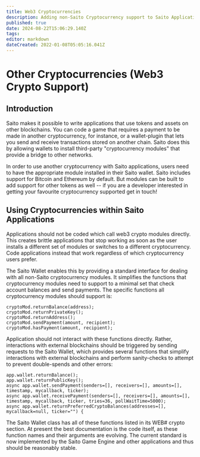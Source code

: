 ```yaml
---
title: Web3 Cryptocurrencies
description: Adding non-Saito Cryptocurrency support to Saito Applications
published: true
date: 2024-08-22T15:06:29.140Z
tags: 
editor: markdown
dateCreated: 2022-01-08T05:05:16.041Z
---
```


# Other Cryptocurrencies (Web3 Crypto Support)

## Introduction

Saito makes it possible to write applications that use tokens and assets on other blockchains. You can code a game that requires a payment to be made in another cryptocurrency, for instance, or a wallet-plugin that lets you send and receive transactions stored on another chain. Saito does this by allowing wallets to install third-party "cryptocurrency modules" that provide a bridge to other networks.

In order to use another cryptocurrency with Saito applications, users need to have the appropriate module installed in their Saito wallet. Saito includes support for Bitcoin and Ethereum by default. But modules can be built to add support for other tokens as well -- if you are a developer interested in getting your favourite cryptocurrency supported get in touch!

## Using Cryptocurrencies within Saito Applications

Applications should not be coded which call web3 crypto modules directly. This creates brittle applications that stop working as soon as the user installs a different set of modules or switches to a different cryptocurrency. Code applications instead that work regardless of which cryptocurrency users prefer.

The Saito Wallet enables this by providing a standard interface for dealing with all non-Saito cryptocurrency modules. It simplifies the functions that cryptocurrency modules need to support to a minimal set that check account balances and send payments. The specific functions all cryptocurrency modules should support is:

```
cryptoMod.returnBalance(address);
cryptoMod.returnPrivateKey();
cryptoMod.returnAddress();
cryptoMod.sendPayment(amount, recipient);
cryptoMod.hasPayment(amount, recipient);
```

Application should not interact with these functions directly. Rather, interactions with external blockchains should be triggered by sending requests to the Saito Wallet, which provides several functions that simplify interactions with external blockchains and perform sanity-checks to attempt to prevent double-spends and other errors:

```
app.wallet.returnBalance();
app.wallet.returnPublicKey();
async app.wallet.sendPayment(senders=[], receivers=[], amounts=[], timestamp, mycallback, ticker);
async app.wallet.receivePayment(senders=[], receivers=[], amounts=[], timestamp, mycallback, ticker, tries=36, pollWaitTime=5000);
async app.wallet.returnPreferredCryptoBalances(addresses=[], mycallback=null, ticker="") {
```

The Saito Wallet class has all of these functions listed in its WEB# crypto section. At present the best documentation is the code itself, as these function names and their arguments are evolving. The current standard is now implemented by the Saito Game Engine and other applications and thus should be reasonably stable.
